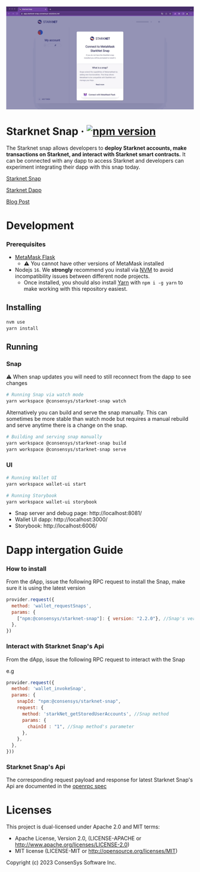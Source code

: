 <p align="center">
    <img src=".github/starknet-snap-install.gif">
    <br>
</p>

# Starknet Snap &middot; [![npm version](https://img.shields.io/npm/v/@consensys/starknet-snap.svg?style=flat)](https://www.npmjs.com/package/@consensys/starknet-snap)

The Starknet snap allows developers to **deploy Starknet accounts, make transactions on Starknet, and interact with Starknet smart contracts.** It can be connected with any dapp to access Starknet and developers can experiment integrating their dapp with this snap today. 

[Starknet Snap](https://snaps.metamask.io/snap/npm/consensys/starknet-snap)

[Starknet Dapp](https://snaps.consensys.io/starknet)

[Blog Post](https://consensys.io/blog/metamask/metamask-integrates-starkware-into-first-of-its-kind-zk-rollup-snap/)

# Development
### Prerequisites

- [MetaMask Flask](https://metamask.io/flask/)
  - ⚠️ You cannot have other versions of MetaMask installed
- Nodejs `16`. We **strongly** recommend you install via [NVM](https://github.com/creationix/nvm) to avoid incompatibility issues between different node projects.
    - Once installed, you should also install [Yarn](http://yarnpkg.com/) with `npm i -g yarn` to make working with this repository easiest.

## Installing

```bash
nvm use
yarn install
```

## Running

### Snap

⚠️ When snap updates you will need to still reconnect from the dapp to see changes

```bash
# Running Snap via watch mode
yarn workspace @consensys/starknet-snap watch
```

Alternatively you can build and serve the snap manually. This can sometimes be more stable than watch mode but requires
a manual rebuild and serve anytime there is a change on the snap.

```bash
# Building and serving snap manually
yarn workspace @consensys/starknet-snap build
yarn workspace @consensys/starknet-snap serve
```

### UI
```bash
# Running Wallet UI
yarn workspace wallet-ui start
```
```bash
# Running Storybook
yarn workspace wallet-ui storybook
```

- Snap server and debug page: http://localhost:8081/
- Wallet UI dapp: http://localhost:3000/
- Storybook: http://localhost:6006/

# Dapp intergation Guide

### How to install
From the dApp, issue the following RPC request to install the Snap, make sure it is using the latest version
```javascript
provider.request({
  method: 'wallet_requestSnaps',
  params: {
    ["npm:@consensys/starknet-snap"]: { version: "2.2.0"}, //Snap's version
  },
})
```

### Interact with Starknet Snap's Api
From the dApp, issue the following RPC request to interact with the Snap

e.g
```javascript
provider.request({
  method: 'wallet_invokeSnap',
  params: {
    snapId: "npm:@consensys/starknet-snap",
    request: {
      method: 'starkNet_getStoredUserAccounts', //Snap method
      params: {
        chainId : "1", //Snap method's parameter
      },
    },
  },
}))
```
### Starknet Snap's Api
The corresponding request payload and response for latest Starknet Snap's Api are documented in the [openrpc spec](https://github.com/Consensys/starknet-snap/blob/starknet-snap-v2.2.0/packages/starknet-snap/openrpc/starknet_snap_api_openrpc.json)

# Licenses

This project is dual-licensed under Apache 2.0 and MIT terms:

- Apache License, Version 2.0, (LICENSE-APACHE or http://www.apache.org/licenses/LICENSE-2.0)
- MIT license (LICENSE-MIT or http://opensource.org/licenses/MIT)

Copyright (c) 2023 ConsenSys Software Inc.
